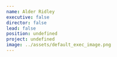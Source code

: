 ```yaml
---
name: Alder Ridley
executive: false
director: false
lead: false
position: undefined
project: undefined
image: ../assets/default_exec_image.png
---
```

